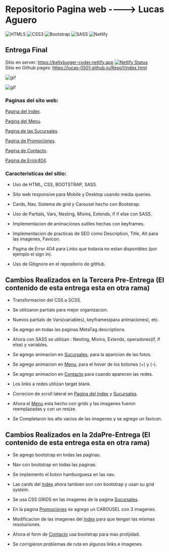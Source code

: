 # Repositorio Pagina web ----> Lucas Aguero
![HTML5](https://img.shields.io/badge/html5-%23E34F26.svg?style=for-the-badge&logo=html5&logoColor=white) ![CSS3](https://img.shields.io/badge/css3-%231572B6.svg?style=for-the-badge&logo=css3&logoColor=white) ![Bootstrap](https://img.shields.io/badge/bootstrap-%238511FA.svg?style=for-the-badge&logo=bootstrap&logoColor=white) ![SASS](https://img.shields.io/badge/SASS-hotpink.svg?style=for-the-badge&logo=SASS&logoColor=white) ![Netlify](https://img.shields.io/badge/netlify-%23000000.svg?style=for-the-badge&logo=netlify&logoColor=#00C7B7)

## Entrega Final

Sitio en server: https://bellyburger-coder.netlify.app [![Netlify Status](https://api.netlify.com/api/v1/badges/78012fb2-3788-45d0-b889-b0c6b0e33149/deploy-status)](https://app.netlify.com/sites/bellyburger-coder/deploys)\
Sitio en Github pages: https://lucas-0501.github.io/Repo1/index.html

![gif](https://media3.giphy.com/media/v1.Y2lkPTc5MGI3NjExa3h5MjV2Mm8yZ25wOTdia3pzbWxuM3p2YWZqNGd5Zzg1MHhrYWxpdSZlcD12MV9pbnRlcm5hbF9naWZfYnlfaWQmY3Q9Zw/6718xQdHDs0QltPUuf/giphy.gif)

![gif](https://media4.giphy.com/media/v1.Y2lkPTc5MGI3NjExdWNxYjN0dnM5bWphdTNwNTVjMW02dDF2YmlicmE5cjJmYzVvbjM1aiZlcD12MV9pbnRlcm5hbF9naWZfYnlfaWQmY3Q9Zw/fNsUloPpl5bHjsdfhg/giphy.gif)

### Paginas del sito web: 
    
[Pagina del Index](./index.html).

[Pagina del Menu](./pages/menu.html).

[Pagina de las Sucursales](./pages/sucursales.html).

[Pagina de Promociones](./pages/promociones.html).

[Pagina de Contacto](./pages/contacto.html).

[Pagina de Error404](./404.html).

### Caracteristicas del sitio:

* Uso de HTML, CSS, BOOTSTRAP, SASS.

* Sito web responsive para Mobile y Desktop usando media queries.

* Cards, Nav, Sistema de grid y Carousel hecho con Bootstrap.

* Uso de Partials, Vars, Nesting, Mixins, Extends, if if else con SASS.

* Implementacion de animaciones sutiles hechas con keyframes.

* Implementacion de practicas de SEO como Description, Title, Alt para las imagenes, Favicon.

* Pagina de Error 404 para Links que todavia no estan disponibles (por ejemplo el sign in).

* Uso de Gitignore en el repositorio de gitHub.





## Cambios Realizados en la Tercera Pre-Entrega (El contenido de esta entrega esta en otra rama)

* Transformacion del CSS a SCSS.

* Se utilizaron partials para mejor organizacion.

* Nuevos partials de Vars(variables), keyframes(para animaciones), etc.

* Se agrego en todas las paginas MetaTag descriptions.

* Ahora con SASS se utilizan : Nesting, Mixins, Extends, operadores(if, if else) y variables.

* Se agrego animacion en [Sucursales](./pages/sucursales.html), para la aparicion de las fotos.

* Se agrego animacion en [Menu](./pages/menu.html), para el hover de los botones (+) y (-).

* Se agrego animacion en [Contacto](./pages/contacto.html) para cuando aparecen las redes.

* Los links a redes utilizan target blank.

* Correcion de scroll lateral en [Pagina del Index](./index.html) y [Sucursales](./pages/sucursales.html).

* Ahora el [Menu](./pages/menu.html) esta hecho con grids y las imagenes fueron reemplazadas y con un resize.

* Se Completaron los alts vacios de las imagenes y se agrego un favicon.




## Cambios Realizados en la 2daPre-Entrega (El contenido de esta entrega esta en otra rama)

* Se agrego bootstrap en todas las paginas.

* Nav con bootstrap en todas las paginas.

* Se implemento el boton hamburguesa en las nav.

* Las cards del [Index](./index.html) ahora tambien son con bootstrap y usan su grid system.

* Se usa CSS GRIDS en las imagenes de la pagina [Sucursales](./pages/sucursales.html).

* En la pagina [Promociones](./pages/promociones.html) se agrego un CAROUSEL con 3 imagenes.

* Modificacion de las imagenes del [Index](./index.html) para que tengan las mismas resoluciones.

* Ahora el form de [Contacto](./pages/contacto.html) usa bootstrap para mas prolijidad.

* Se corrigieron problemas de ruta en algunos links e imagenes.